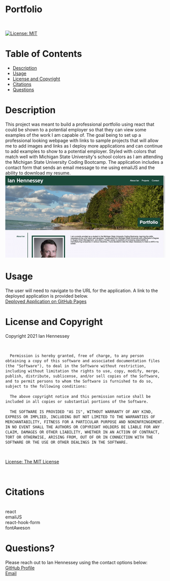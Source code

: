  # Portfolio
<br>

  [![License: MIT](https://img.shields.io/badge/License-MIT-yellow.svg)](https://opensource.org/licenses/MIT) 
  <br>

  # Table of Contents
  - [Description](#Description)
  - [Usage](#Usage)
  - [License and Copyright](#License-and-Copyright)
  - [Citations](#Citations)
  - [Questions](#Questions)
  
  # Description
  
This project was meant to build a professional portfolio using react that could be shown to a potential employer so that they can view some examples of the work I am capable of.  The goal being to set up a professional looking webpage with links to sample projects that will allow me to add images and links as I deploy more applications and can continue to add examples to show to a potential employer.  Styled with colors that match well with Michigan State University's school colors as I am attending the Michigan State University Coding Bootcamp.
The application includes a contact form that sends an email message to me using emailJS and the ability to download my resume.
<br>
  ![Screen capture of deployed application](./public/images/portfolio.gif) <br>
   
  # Usage
  
The user will need to navigate to the URL for the application.  A link to the deployed application is provided below. <br>
[Deployed Application on GitHub Pages](<https://atleastitsanethosman.github.io/portfoliosample/>)
  
  # License and Copyright
  
  Copyright 2021 Ian Hennessey
  
  <br>

  
      Permission is hereby granted, free of charge, to any person obtaining a copy of this software and associated documentation files (the "Software"), to deal in the Software without restriction, including without limitation the rights to use, copy, modify, merge, publish, distribute, sublicense, and/or sell copies of the Software, and to permit persons to whom the Software is furnished to do so, subject to the following conditions:
      
      The above copyright notice and this permission notice shall be included in all copies or substantial portions of the Software.
      
      THE SOFTWARE IS PROVIDED "AS IS", WITHOUT WARRANTY OF ANY KIND, EXPRESS OR IMPLIED, INCLUDING BUT NOT LIMITED TO THE WARRANTIES OF MERCHANTABILITY, FITNESS FOR A PARTICULAR PURPOSE AND NONINFRINGEMENT. IN NO EVENT SHALL THE AUTHORS OR COPYRIGHT HOLDERS BE LIABLE FOR ANY CLAIM, DAMAGES OR OTHER LIABILITY, WHETHER IN AN ACTION OF CONTRACT, TORT OR OTHERWISE, ARISING FROM, OUT OF OR IN CONNECTION WITH THE SOFTWARE OR THE USE OR OTHER DEALINGS IN THE SOFTWARE.
      

  <br>

  [License: The MIT License](<https://opensource.org/licenses/MIT>)

  <br>

  # Citations

 <br>
  react <br>
  emailJS <br>
  react-hook-form <br>
  fontAweson <br>

  # Questions?
  Please reach out to Ian Hennessey using the contact options below: <br>
  [GitHub Profile](<https://github.com/atleastitsanethosman>)<br>
  [Email](<mailto:ian.hennessey@gmail.com>)

